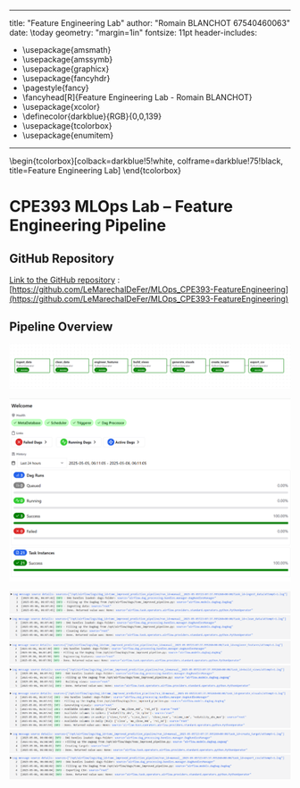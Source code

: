 
---
title: "Feature Engineering Lab"
author: "Romain BLANCHOT 67540460063" 
date: \today
geometry: "margin=1in"
fontsize: 11pt
header-includes:
  - \usepackage{amsmath}
  - \usepackage{amssymb}
  - \usepackage{graphicx}
  - \usepackage{fancyhdr}
  - \pagestyle{fancy}
  - \fancyhead[R]{Feature Engineering Lab - Romain BLANCHOT}
  - \usepackage{xcolor}
  - \definecolor{darkblue}{RGB}{0,0,139}
  - \usepackage{tcolorbox}
  - \usepackage{enumitem}
---

\begin{tcolorbox}[colback=darkblue!5!white, colframe=darkblue!75!black, title=Feature Engineering Lab]
\end{tcolorbox}

# CPE393 MLOps Lab – Feature Engineering Pipeline

## GitHub Repository

[Link to the GitHub repository](https://github.com/LeMarechalDeFer/MLOps_CPE393-FeatureEngineering) : [https://github.com/LeMarechalDeFer/MLOps_CPE393-FeatureEngineering](https://github.com/LeMarechalDeFer/MLOps_CPE393-FeatureEngineering)

## Pipeline Overview
![Pipeline Diagram](./pipeline.png)

![Menu Screenshot](./menu.png)

![Ingestion Logs](./logsHW/ingestlogs.png)
![Cleaning Logs](./logsHW/cleanlogs.png)
![Feature Engineering Logs](./logsHW/featureengineeringlogs.png)
![Build Views Logs](./logsHW/buildviewslogs.png)
![Generate Visuals Logs](./logsHW/generatevisualslogs.png)
![Create Target Logs](./logsHW/createtargetlogs.png)
![Export CSV Logs](./logsHW/exportlogs.png)
